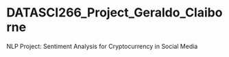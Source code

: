 # DATASCI266_Project_Geraldo_Claiborne
NLP Project: Sentiment Analysis for Cryptocurrency in Social Media
